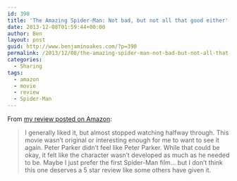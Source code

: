 ```yaml
---
id: 390
title: 'The Amazing Spider-Man: Not bad, but not all that good either'
date: 2013-12-08T01:59:44+00:00
author: Ben
layout: post
guid: http://www.benjaminoakes.com/?p=390
permalink: /2013/12/08/the-amazing-spider-man-not-bad-but-not-all-that-good-either/
categories:
  - Sharing
tags:
  - amazon
  - movie
  - review
  - Spider-Man
---
```

From [my review posted on Amazon](http://www.amazon.com/review/R40RVVMRZ21NN/ref=cm_cr_pr_perm?ie=UTF8&ASIN=B004LWZWFQ&linkCode=&nodeID=&tag=):

> I generally liked it, but almost stopped watching halfway through. This movie wasn&#8217;t original or interesting enough for me to want to see it again. Peter Parker didn&#8217;t feel like Peter Parker. While that could be okay, it felt like the character wasn&#8217;t developed as much as he needed to be. Maybe I just prefer the first Spider-Man film... but I don&#8217;t think this one deserves a 5 star review like some others have given it.